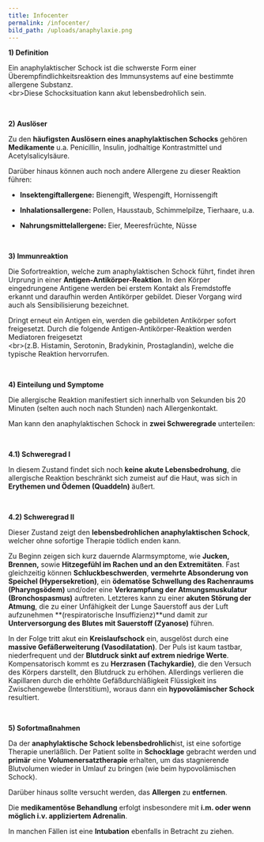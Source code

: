 ```yaml
---
title: Infocenter
permalink: /infocenter/
bild_path: /uploads/anaphylaxie.png
---
```

<section class="editable">
<p><strong>1) Definition</strong></p>
<p>Ein anaphylaktischer Schock ist die schwerste Form einer Überempfindlichkeitsreaktion des Immunsystems auf eine bestimmte allergene Substanz.<br>
&lt;br&gt;Diese Schocksituation kann akut lebensbedrohlich sein.</p>
<p> </p>
<p><strong>2) Auslöser</strong></p>
<p>Zu den <strong>häufigsten Auslösern eines anaphylaktischen Schocks</strong> gehören <strong>Medikamente</strong> u.a. Penicillin, Insulin, jodhaltige Kontrastmittel und Acetylsalicylsäure.</p>
<p>Darüber hinaus können auch noch andere Allergene zu dieser Reaktion führen:</p>
<ul>
<li>
<p><strong>Insektengiftallergene:</strong> Bienengift, Wespengift, Hornissengift</p>
</li>
<li>
<p><strong>Inhalationsallergene:</strong> Pollen, Hausstaub, Schimmelpilze, Tierhaare, u.a.</p>
</li>
<li>
<p><strong>Nahrungsmittelallergene:</strong> Eier, Meeresfrüchte, Nüsse</p>
</li>
</ul>
<p> </p>
<p><strong>3) Immunreaktion</strong></p>
<p>Die Sofortreaktion, welche zum anaphylaktischen Schock führt, findet ihren Urprung in einer <strong>Antigen-Antikörper-Reaktion</strong>. In den Körper eingedrungene Antigene werden bei erstem Kontakt als Fremdstoffe erkannt und daraufhin werden Antikörper gebildet. Dieser Vorgang wird auch als Sensibilisierung bezeichnet.</p>
<p>Dringt erneut ein Antigen ein, werden die gebildeten Antikörper sofort freigesetzt. Durch die folgende Antigen-Antikörper-Reaktion werden Mediatoren freigesetzt<br>
&lt;br&gt;(z.B. Histamin, Serotonin, Bradykinin, Prostaglandin), welche die typische Reaktion hervorrufen.</p>
<p> </p>
<p><strong>4) Einteilung und Symptome</strong></p>
<p>Die allergische Reaktion manifestiert sich innerhalb von Sekunden bis 20 Minuten (selten auch noch nach Stunden) nach Allergenkontakt.</p>
<p>Man kann den anaphylaktischen Schock in <strong>zwei Schweregrade</strong> unterteilen:</p>
<p> </p>
<p><strong>4.1) Schweregrad I</strong></p>
<p>In diesem Zustand findet sich noch <strong>keine akute Lebensbedrohung</strong>, die allergische Reaktion beschränkt sich zumeist auf die Haut, was sich in <strong>Erythemen und Ödemen (Quaddeln)</strong> äußert.</p>
<p> </p>
<p><strong>4.2) Schweregrad II</strong></p>
<p>Dieser Zustand zeigt den <strong>lebensbedrohlichen anaphylaktischen Schock</strong>, welcher ohne sofortige Therapie tödlich enden kann.</p>
<p>Zu Beginn zeigen sich kurz dauernde Alarmsymptome, wie <strong>Jucken, Brennen,</strong> sowie <strong>Hitzegefühl im Rachen und an den Extremitäten</strong>. Fast gleichzeitig können <strong>Schluckbeschwerden</strong>, <strong>vermehrte Absonderung von Speichel (Hypersekretion)</strong>, ein <strong>ödematöse Schwellung des Rachenraums (Pharyngsödem)</strong> und/oder eine <strong>Verkrampfung der Atmungsmuskulatur (Bronchospasmus)</strong> auftreten. Letzteres kann zu einer <strong>akuten Störung der Atmung</strong>, die zu einer Unfähigkeit der Lunge Sauerstoff aus der Luft aufzunehmen **(respiratorische Insuffizienz)**und damit zur <strong>Unterversorgung des Blutes mit Sauerstoff (Zyanose)</strong> führen.</p>
<p>In der Folge tritt akut ein <strong>Kreislaufschock</strong> ein, ausgelöst durch eine <strong>massive Gefäßerweiterung (Vasodilatation)</strong>. Der Puls ist kaum tastbar, niederfrequent und der <strong>Blutdruck sinkt auf extrem niedrige Werte</strong>. Kompensatorisch kommt es zu <strong>Herzrasen (Tachykardie)</strong>, die den Versuch des Körpers darstellt, den Blutdruck zu erhöhen. Allerdings verlieren die Kapillaren durch die erhöhte Gefäßdurchläßigkeit Flüssigkeit ins Zwischengewebe (Interstitium), woraus dann ein <strong>hypovolämischer Schock</strong> resultiert.</p>
<p> </p>
<p><strong>5) Sofortmaßnahmen</strong></p>
<p>Da der <strong>anaphylaktische Schock lebensbedrohlich</strong>ist, ist eine sofortige Therapie unerläßlich. Der Patient sollte in <strong>Schocklage</strong> gebracht werden und <strong>primär</strong> eine <strong>Volumenersatztherapie</strong> erhalten, um das stagnierende Blutvolumen wieder in Umlauf zu bringen (wie beim hypovolämischen Schock).</p>
<p>Darüber hinaus sollte versucht werden, das <strong>Allergen</strong> zu <strong>entfernen</strong>.</p>
<p>Die <strong>medikamentöse Behandlung</strong> erfolgt insbesondere mit <strong>i.m. oder wenn möglich i.v. appliziertem Adrenalin</strong>.</p>
<p>In manchen Fällen ist eine <strong>Intubation</strong> ebenfalls in Betracht zu ziehen.</p>
</section>
